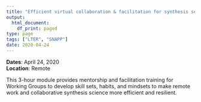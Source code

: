 ```yaml
---
title: "Efficient virtual collaboration & facilitation for synthesis science"
output:
  html_document:
    df_print: paged
type: page
tags: ["LTER", "SNAPP"]
date: 2020-04-24
---
```




__Dates__: April 24, 2020<br>
__Location__: Remote <br>


This 3-hour module provides mentorship and facilitation training for Working Groups to develop skill sets, habits, and mindsets to make remote work and collaborative synthesis science more efficient and resilient.
